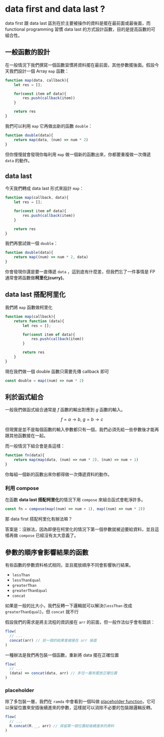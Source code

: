 # data first and data last ?

data first 跟 data last 區別在於主要被操作的資料是擺在最前面或最後面，而 functional programming 習慣 data last 的方式設計函數，目的是提高函數的可組合性。

## 一般函數的設計

在一般情況下我們撰寫一個函數習慣將資料擺在最前面，其他參數擺後面。假設今天我們設計一個 Array `map` 函數：

```javascript
function map(data, callback){
    let res = [];

    for(const item of data){
        res.push(callback(item))
    }

    return res
}
```

我們可以利用 `map` 它再做出新的函數 `double`：

```javascript
function double(data){
    return map(data, (num) => num * 2)
}
```

但你慢慢就會發現你每利用 `map` 做一個新的函數出來，你都要重複做一次傳遞 `data` 的動作。

## data last

今天我們轉成 data last 形式來設計 `map`：

```javascript
function map(callback, data){
    let res = [];

    for(const item of data){
        res.push(callback(item))
    }

    return res
}
```

我們再嘗試做一個 `double`：

```javascript
function double(data){
    return map((num) => num * 2, data)
}
```

你會發現你還是要一直傳遞 `data` ，這到底有什麼差，但我們忘了一件事情是 FP 通常會將函數做**柯里化(curry)**。

## data last 搭配柯里化

我們將 `map` 函數做柯里化

```javascript
function map(callback){
    return function (data){
        let res = [];

        for(const item of data){
            res.push(callback(item))
        }

        return res
    }
}
```

現在我們做一個 double 函數只需要先傳 callback 即可

```javascript
const double = map((num) => num * 2)
```

## 利於函式組合

一般我們做函式組合通常是 $f$ 函數的輸出對應到 $g$ 函數的輸入。

$$
f = a \to b,\ g = b \to c
$$

但現實是並不是每個函數的輸入參數都只有一個，我們必須先給一些參數後才能再跟其他函數接在一起。

而一般情況下組合會是長這樣：

```javascript
function fn(data){
    return map(map(data, (num) => num * 2), (num) => num + 1)
}
```

你每組一個新的函數出來你都得做一次傳遞資料的動作。

### 利用 compose

在函數 **data last 搭配柯里化**的情況下用 `compose` 來組合函式會乾淨許多。

```javascript
const fn = compose(map((num) => num + 1), map((num) => num * 2))
```

那 data first 搭配柯里化有辦法嘛？

答案是：沒辦法，因為即便在柯里化的情況下第一個參數就被迫要給資料，並且這樣再做 `compose` 已經沒有太大意義了。


## 參數的順序會影響結果的函數

有些函數的參數資料格式相同，並且擺放順序不同會影響執行結果。

- `lessThan`
- `lessThanEqual`
- `greaterThan`
- `greaterThanEqual`
- `concat`

如果是一般的比大小，我們反轉一下邏輯就可以解決(`lessThan` 改成 `greaterThanEqual`)，但 `concat` 就不行

假設我們的需求是將主流程的資訊接在 `arr` 的前面，但一般作法似乎會有錯誤：

```javascript
flow(
  // ...
  concat(arr) // 前一個的結果會被接在 arr 後面
)
```

一種辦法是我們再包裝一個函數，重新將 data 擺在正確位置

```javascript
flow(
  // ...
  (data) => concat(data, arr) // 多包一層來擺放正確位置
)
```

### placeholder

除了多包裝一層，我們在 `ramda` 中會看到一個叫做 [placeholder function](https://ramdajs.com/docs/#__)，它可以保留位置來安插後續進來的參數，這樣就可以消除不必要的包裝跟邏輯反轉。

```javascript
flow(
  // ...
  R.concat(R.__, arr) // 保留第一個位置給後續進來的資料
)
```

